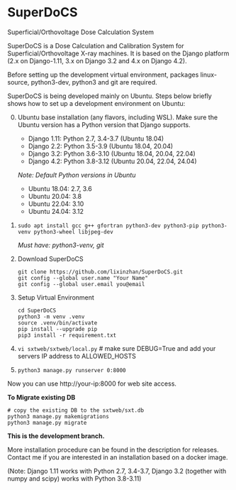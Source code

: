 # SuperDoCS
Superficial/Orthovoltage Dose Calculation System

SuperDoCS is a Dose Calculation and Calibration System for Superficial/Orthovoltage X-ray machines. 
It is based on the Django platform (2.x on Django-1.11, 3.x on Django 3.2 and 4.x on Django 4.2).

Before setting up the development virtual environment, packages
linux-source, python3-dev, python3 and git are required.

SuperDoCS is being developed mainly on Ubuntu. Steps below briefly shows how to set up a development environment on Ubuntu:

0. Ubuntu base installation (any flavors, including WSL). Make sure the Ubuntu version has a Python version that Django supports.

   - Django 1.11: Python 2.7, 3.4-3.7 (Ubuntu 18.04)
   - Django 2.2: Python 3.5-3.9 (Ubuntu 18.04, 20.04)
   - Django 3.2: Python 3.6-3.10 (Ubuntu 18.04, 20.04, 22.04)
   - Django 4.2: Python 3.8-3.12 (Ubuntu 20.04, 22.04, 24.04)
  
   _Note: Default Python versions in Ubuntu_

   - Ubuntu 18.04: 2.7, 3.6
   - Ubuntu 20.04: 3.8
   - Ubuntu 22.04: 3.10
   - Ubuntu 24.04: 3.12

2. `sudo apt install gcc g++ gfortran python3-dev python3-pip python3-venv python3-wheel libjpeg-dev`

   _Must have: python3-venv, git_

2. Download SuperDoCS

   ```
   git clone https://github.com/lixinzhan/SuperDoCS.git
   git config --global user.name "Your Name"
   git config --global user.email you@email
   ```

4. Setup Virtual Environment
  
   ```
   cd SuperDoCS
   python3 -m venv .venv
   source .venv/bin/activate
   pip install --upgrade pip
   pip3 install -r requirement.txt
   ```

9. `vi sxtweb/sxtweb/local.py` # make sure DEBUG=True and add your servers IP address to ALLOWED_HOSTS

10. `python3 manage.py runserver 0:8000`

Now you can use http://your-ip:8000 for web site access.


**To Migrate existing DB**

```
# copy the existing DB to the sxtweb/sxt.db
python3 manage.py makemigrations
python3 manage.py migrate
```


**This is the development branch.**

More installation procedure can be found in the description for releases. Contact me if you are interested in an installation based on a docker image.

(Note: Django 1.11 works with Python 2.7, 3.4-3.7, Django 3.2 (together with numpy and scipy) works with Python 3.8-3.11)
